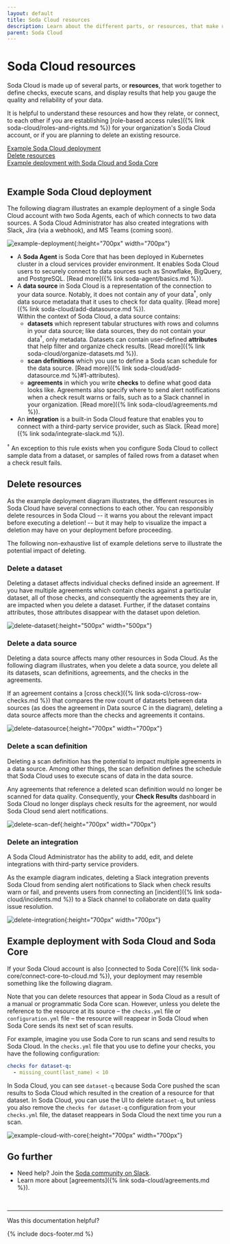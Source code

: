 ```yaml
---
layout: default
title: Soda Cloud resources
description: Learn about the different parts, or resources, that make up your Soda Cloud account.
parent: Soda Cloud
---
```


# Soda Cloud resources <!--Linked to UI, access Shlink-->

Soda Cloud is made up of several parts, or **resources**, that work together to define checks, execute scans, and display results that help you gauge the quality and reliability of your data. 

It is helpful to understand these resources and how they relate, or connect, to each other if you are establishing [role-based access rules]({% link soda-cloud/roles-and-rights.md %}) for your organization's Soda Cloud account, or if you are planning to delete an existing resource.

[Example Soda Cloud deployment](#example-soda-cloud-deployment)<br />
[Delete resources](#delete-resources)<br />
[Example deployment with Soda Cloud and Soda Core](#example-deployment-with-soda-cloud-and-soda-core)<br />
<br />

## Example Soda Cloud deployment

The following diagram illustrates an example deployment of a single Soda Cloud account with two Soda Agents, each of which connects to two data sources. A Soda Cloud Administrator has also created integrations with Slack, Jira (via a webhook), and MS Teams (coming soon).

![example-deployment](/assets/images/example-deployment.png){:height="700px" width="700px"}

* A **Soda Agent** is Soda Core that has been deployed in Kubernetes cluster in a cloud services provider environment. It enables Soda Cloud users to securely connect to data sources such as Snowflake, BigQuery, and PostgreSQL. [Read more]({% link soda-agent/basics.md %}).
* A **data source** in Soda Cloud is a representation of the connection to your data source. Notably, it does not contain any of your data<sup>†</sup>, only data source metadata that it uses to check for data quality. [Read more]({% link soda-cloud/add-datasource.md %}). <br />Within the context of Soda Cloud, a data source contains:
  * **datasets** which represent tabular structures with rows and columns in your data source; like data sources, they do not contain your data<sup>†</sup>, only metadata. Datasets can contain user-defined **attributes** that help filter and organize check results. [Read more]({% link soda-cloud/organize-datasets.md %}).
  * **scan definitions** which you use to define a Soda scan schedule for the data source. [Read more]({% link soda-cloud/add-datasource.md %}#1-attributes).
  * **agreements** in which you write **checks** to define what good data looks like. Agreements also specify where to send alert notifications when a check result warns or fails, such as to a Slack channel in your organization. [Read more]({% link soda-cloud/agreements.md %}).
* An **integration** is a built-in Soda Cloud feature that enables you to connect with a third-party service provider, such as Slack. [Read more]({% link soda/integrate-slack.md %}).

<sup>†</sup> An exception to this rule exists when you configure Soda Cloud to collect sample data from a dataset, or samples of failed rows from a dataset when a check result fails.

## Delete resources

As the example deployment diagram illustrates, the different resources in Soda Cloud have several connections to each other. You can responsibly delete resources in Soda Cloud -- it warns you about the relevant impact before executing a deletion! -- but it may help to visualize the impact a deletion may have on your deployment before proceeding.

The following non-exhaustive list of example deletions serve to illustrate the potential impact of deleting. 

### Delete a dataset

Deleting a dataset affects individual checks defined inside an agreement. If you have multiple agreements which contain checks against a particular dataset, all of those checks, and consequently the agreements they are in, are impacted when you delete a dataset. Further, if the dataset contains attributes, those attributes disappear with the dataset upon deletion.

![delete-dataset](/assets/images/delete-dataset.png){:height="500px" width="500px"}

### Delete a data source

Deleting a data source affects many other resources in Soda Cloud. As the following diagram illustrates, when you delete a data source, you delete all its datasets, scan definitions, agreements, and the checks in the agreements. 

If an agreement contains a [cross check]({% link soda-cl/cross-row-checks.md %}) that compares the row count of datasets between data sources (as does the agreement in Data source C in the diagram), deleting a data source affects more than the checks and agreements it contains.

![delete-datasource](/assets/images/delete-datasource.png){:height="700px" width="700px"}

### Delete a scan definition

Deleting a scan definition has the potential to impact multiple agreements in a data source. Among other things, the scan definition defines the schedule that Soda Cloud uses to execute scans of data in the data source. 

Any agreements that reference a deleted scan definition would no longer be scanned for data quality. Consequently, your **Check Results** dashboard in Soda Cloud no longer displays check results for the agreement, nor would Soda Cloud send alert notifications.

![delete-scan-def](/assets/images/delete-scan-def.png){:height="700px" width="700px"}

### Delete an integration

A Soda Cloud Administrator has the ability to add, edit, and delete integrations with third-party service providers. 

As the example diagram indicates, deleting a Slack integration prevents Soda Cloud from sending alert notifications to Slack when check results warn or fail, and prevents users from connecting an [incident]({% link soda-cloud/incidents.md %}) to a Slack channel to collaborate on data quality issue resolution.

![delete-integration](/assets/images/delete-integration.png){:height="700px" width="700px"}

## Example deployment with Soda Cloud and Soda Core

If your Soda Cloud account is also [connected to Soda Core]({% link soda-core/connect-core-to-cloud.md %}), your deployment may resemble something like the following diagram. 

Note that you can delete resources that appear in Soda Cloud as a result of a manual or programmatic Soda Core scan. However, unless you delete the reference to the resource at its source – the `checks.yml` file or `configuration.yml` file – the resource will reappear in Soda Cloud when Soda Core sends its next set of scan results.

For example, imagine you use Soda Core to run scans and send results to Soda Cloud. In the `checks.yml` file that you use to define your checks, you have the following configuration:
```yaml
checks for dataset-q:
  - missing_count(last_name) < 10
```

In Soda Cloud, you can see `dataset-q` because Soda Core pushed the scan results to Soda Cloud which resulted in the creation of a resource for that dataset. In Soda Cloud, you can use the UI to delete `dataset-q`, but unless you also remove the `checks for dataset-q` configuration from your `checks.yml` file, the dataset reappears in Soda Cloud the next time you run a scan. 


![example-cloud-with-core](/assets/images/example-cloud-with-core.png){:height="700px" width="700px"}

## Go further

* Need help? Join the <a href="http://community.soda.io/slack" target="_blank"> Soda community on Slack</a>.
* Learn more about [agreements]({% link soda-cloud/agreements.md %}).
<br />

---

Was this documentation helpful?

<!-- LikeBtn.com BEGIN -->
<span class="likebtn-wrapper" data-theme="tick" data-i18n_like="Yes" data-ef_voting="grow" data-show_dislike_label="true" data-counter_zero_show="true" data-i18n_dislike="No"></span>
<script>(function(d,e,s){if(d.getElementById("likebtn_wjs"))return;a=d.createElement(e);m=d.getElementsByTagName(e)[0];a.async=1;a.id="likebtn_wjs";a.src=s;m.parentNode.insertBefore(a, m)})(document,"script","//w.likebtn.com/js/w/widget.js");</script>
<!-- LikeBtn.com END -->

{% include docs-footer.md %}